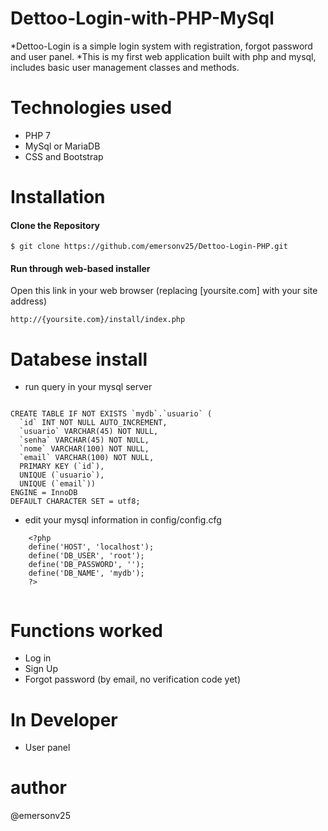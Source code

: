 # Dettoo-Login-with-PHP-MySql
*Dettoo-Login is a simple login system with registration, forgot password and user panel.
*This is my first web application built with php and mysql, includes basic user management classes and methods.


# Technologies used
* PHP 7
* MySql or MariaDB
* CSS and Bootstrap

# Installation

#### Clone the Repository
	$ git clone https://github.com/emersonv25/Dettoo-Login-PHP.git

#### Run through web-based installer
Open this link in your web browser (replacing [yoursite.com] with your site address)

    http://{yoursite.com}/install/index.php


# Databese install
* run query in your mysql server
```

CREATE TABLE IF NOT EXISTS `mydb`.`usuario` (
  `id` INT NOT NULL AUTO_INCREMENT,
  `usuario` VARCHAR(45) NOT NULL,
  `senha` VARCHAR(45) NOT NULL,
  `nome` VARCHAR(100) NOT NULL,
  `email` VARCHAR(100) NOT NULL,
  PRIMARY KEY (`id`),
  UNIQUE (`usuario`),
  UNIQUE (`email`))
ENGINE = InnoDB
DEFAULT CHARACTER SET = utf8;
```
* edit your mysql information in config/config.cfg
```
    <?php
    define('HOST', 'localhost');
    define('DB_USER', 'root');
    define('DB_PASSWORD', '');
    define('DB_NAME', 'mydb');
    ?>
  
```

# Functions worked

* Log in
* Sign Up
* Forgot password (by email, no verification code yet)

# In Developer
* User panel

# author
@emersonv25
 
